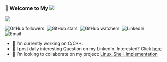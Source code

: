 ### 👋 Welcome to My [![](https://i.stack.imgur.com/tskMh.png) ](https://github.com/akhilwadhwa22/) 

[<img src="https://img.shields.io/badge/linkedin-%230077B5.svg?&style=for-the-badge&logo=linkedin&logoColor=white" />](https://www.linkedin.com/in/akhil-wadhwa/)


![GitHub followers](https://img.shields.io/github/followers/akhilwadhwa22?label=Followers&style=flat-square)&nbsp;
![GitHub stars](https://img.shields.io/github/stars/akhilwadhwa22/Daily-Interesting-C-Questions?style=flat-square)&nbsp;
![GitHub watchers](https://img.shields.io/github/watchers/akhilwadhwa22/Daily-Interesting-C-Questions?style=flat-square)&nbsp;
![LinkedIn](https://img.shields.io/badge/LinkedIn-https%3A%2F%2Fwww.linkedin.com%2Fin%2Fakhil--wadhwa%2F-brightgreen)&nbsp;
![Email](https://img.shields.io/badge/Email-akhil.wadhwa%40nyu.edu-yellowgreen)

- 🔭 I’m currently working on C/C++.
- 🌱 I post daily interesting Question on my LinkedIn. Interested? Click [here](https://www.linkedin.com/feed/hashtag/letscwithakhilw/)
- 👯 I’m looking to collaborate on my project: [Linux_Shell_Implementation](https://github.com/akhilwadhwa22/Simple-Linux-Shell-Implementation-in-C)


 <!--📫[Email](akhil.wadhwa@nyu.edu)&nbsp; &nbsp;

 <!--[![Linkedin](https://i.stack.imgur.com/gVE0j.png) LinkedIn](https://www.linkedin.com/in/akhil-wadhwa/)&nbsp;



<!--or LinkedIn: [akhilwadhwa22]()


<!-- ![Akhil's github stats](https://github-readme-stats.vercel.app/api?username=akhilwadhwa22&count_private=true&theme=dracula)

<!-- ![Top Languages Card](https://github-readme-stats.vercel.app/api/top-langs/?username=akhilwadhwa22&layout=compact)

<!-- ![image title](https://rushter.com/counter.svg)
<!--
**akhilwadhwa22/akhilwadhwa22** is a ✨ _special_ ✨ repository because its `README.md` (this file) appears on your GitHub profile.

<!--<img src="https://github-readme-linkedin.vercel.app/user?username=akhil-wadhwa"/>

<!-- [![Top Langs](https://github-readme-stats.vercel.app/api/top-langs/?username=akhilwadhwa22)](https://github.com/akhilwadhwa22/github-readme-stats)


Here are some ideas to get you started:

- 
- 

- 🤔 I’m looking for help with ...
- 💬 Ask me about ...

- 😄 Pronouns: ...
- ⚡ Fun fact: ...
-->

